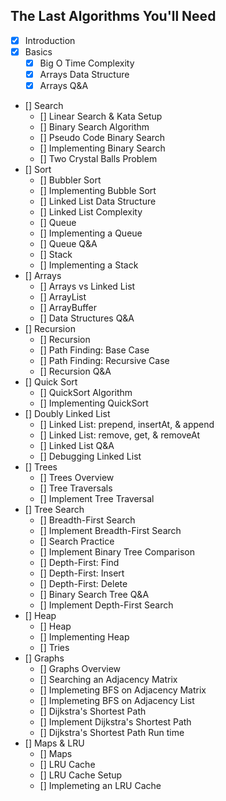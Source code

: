 ## The Last Algorithms You'll Need

- [x] Introduction
- [x] Basics
  - [x] Big O Time Complexity
  - [x] Arrays Data Structure
  - [x] Arrays Q&A
- [] Search
  - [] Linear Search & Kata Setup
  - [] Binary Search Algorithm
  - [] Pseudo Code Binary Search
  - [] Implementing Binary Search
  - [] Two Crystal Balls Problem
- [] Sort
  - [] Bubbler Sort
  - [] Implementing Bubble Sort
  - [] Linked List Data Structure
  - [] Linked List Complexity
  - [] Queue
  - [] Implementing a Queue
  - [] Queue Q&A
  - [] Stack
  - [] Implementing a Stack
- [] Arrays
  - [] Arrays vs Linked List
  - [] ArrayList
  - [] ArrayBuffer
  - [] Data Structures Q&A
- [] Recursion
  - [] Recursion
  - [] Path Finding: Base Case
  - [] Path Finding: Recursive Case
  - [] Recursion Q&A
- [] Quick Sort
  - [] QuickSort Algorithm
  - [] Implementing QuickSort
- [] Doubly Linked List
  - [] Linked List: prepend, insertAt, & append
  - [] Linked List: remove, get, & removeAt
  - [] Linked List Q&A
  - [] Debugging Linked List
- [] Trees
  - [] Trees Overview
  - [] Tree Traversals
  - [] Implement Tree Traversal
- [] Tree Search
  - [] Breadth-First Search
  - [] Implement Breadth-First Search
  - [] Search Practice
  - [] Implement Binary Tree Comparison
  - [] Depth-First: Find
  - [] Depth-First: Insert
  - [] Depth-First: Delete
  - [] Binary Search Tree Q&A
  - [] Implement Depth-First Search
- [] Heap
  - [] Heap
  - [] Implementing Heap
  - [] Tries
- [] Graphs
  - [] Graphs Overview
  - [] Searching an Adjacency Matrix
  - [] Implemeting BFS on Adjacency Matrix
  - [] Implemeting BFS on Adjacency List
  - [] Dijkstra's Shortest Path
  - [] Implement Dijkstra's Shortest Path
  - [] Dijkstra's Shortest Path Run time
- [] Maps & LRU
  - [] Maps
  - [] LRU Cache
  - [] LRU Cache Setup
  - [] Implemeting an LRU Cache
